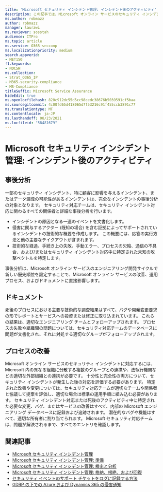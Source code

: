 ```yaml
---
title: 'Microsoft セキュリティ インシデント管理: インシデント後のアクティビティ'
description: この記事では、Microsoft オンライン サービスのセキュリティ インシデント管理インシデント後のアクティビティ プロセスの概要について説明します。
ms.author: robmazz
author: robmazz
manager: laurawi
ms.reviewer: sosstah
audience: ITPro
ms.topic: article
ms.service: O365-seccomp
ms.localizationpriority: medium
search.appverid:
- MET150
f1.keywords:
- NOCSH
ms.collection:
- Strat_O365_IP
- M365-security-compliance
- MS-Compliance
titleSuffix: Microsoft Service Assurance
hideEdit: true
ms.openlocfilehash: 820c912dc55d5cc98cedc38676b5039591cf5baa
ms.sourcegitcommit: 4c00fd65d418065d7f53216c91f455ccb3891c77
ms.translationtype: MT
ms.contentlocale: ja-JP
ms.lasthandoff: 08/23/2021
ms.locfileid: "58481679"
---
```

# <a name="microsoft-security-incident-management-post-incident-activity"></a>Microsoft セキュリティ インシデント管理: インシデント後のアクティビティ

## <a name="postmortem"></a>事後分析

一部のセキュリティ インシデント、特に顧客に影響を与えるインシデント、またはデータ漏洩の可能性があるインシデントは、完全なインシデントの事後分析の対象となります。 セキュリティ対応チームは、セキュリティ インシデント対応に関わるすべての関係者と詳細な事後分析を行います。

- インシデントの原因となる一連のイベントを文書化します。
- 侵害に関与するアクター (既知の場合) を含む証拠によってサポートされているインシデントの技術的な概要を作成します。 この概要には、応答の実行方法と他の主要なテイクアウトが含まれます。
- 技術的な経過、手続き上の失敗、手動エラー、プロセスの欠陥、通信の不具合、および/またはセキュリティ インシデント対応中に特定された未知の攻撃ベクトルを特定します。

事後分析は、Microsoft オンライン サービスのエンジニアリング開発サイクルで新しい優先順位を設定することで、Microsoft オンライン サービスの改善、運用プロセス、およびドキュメントに直接影響します。

## <a name="documentation"></a>ドキュメント

死後のプロセスにおける主要な技術的な調査結果はすべて、バグや開発変更要求の形でレポートとサービスへの投資または修正に取り込まれています。 これらの結果は、適切なエンジニアリング チームとフォローアップされます。 プロセスの失敗や組織間の問題については、セキュリティ対応チームのデータベースに問題が文書化され、それに対処する適切なグループがフォローアップされます。

## <a name="process-improvement"></a>プロセスの改善

Microsoft オンライン サービスのセキュリティ インシデントに対応するには、Microsoft 内の異なる組織に分散する複数のグループとの連携や、法執行機関などの適切な外部組織との連携が必要です。 十分性と完全性の両方について、セキュリティ インシデントが発生した後の対応を評価する必要があります。 特定された改善や変更については、セキュリティ対応チームが適切なチームや関係者と協議して提案を評価し、適切な場合は標準の運用手順に組み込む必要があります。 セキュリティ インシデント対応または死後のアクティビティ中に特定された必要な変更、バグ、またはサービスの改善はすべて、内部の Microsoft エンジニアリング データベースに記録および追跡されます。 潜在的なバグや機能はすべて、適切な所有者に割り当てられます。 Microsoft セキュリティ対応チームは、問題が解決されるまで、すべてのエントリを確認します。

## <a name="related-articles"></a>関連記事

- [Microsoft セキュリティ インシデント管理](assurance-security-incident-management.md)
- [Microsoft セキュリティ インシデント管理: 準備](assurance-sim-preparation.md)
- [Microsoft セキュリティ インシデント管理: 検出と分析](assurance-sim-detection-analysis.md)
- [Microsoft セキュリティ インシデント管理: 格納、根絶、および回復](assurance-sim-containment-eradication-recovery.md)
- [セキュリティ イベントのサポート チケットをログに記録する方法](/azure/security/fundamentals/event-support-ticket)
- [GDRP の下での Azure および Dynamics 365 の侵害通知](/compliance/regulatory/gdpr-breach-azure-dynamics)
